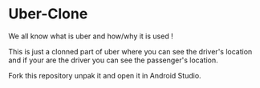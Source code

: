 # Uber-Clone

We all know what is uber and how/why it is used !

This is just a clonned part of uber where you can see the driver's location and if your are the driver you can see the passenger's location.

Fork this repository unpak it and open it in Android Studio.

